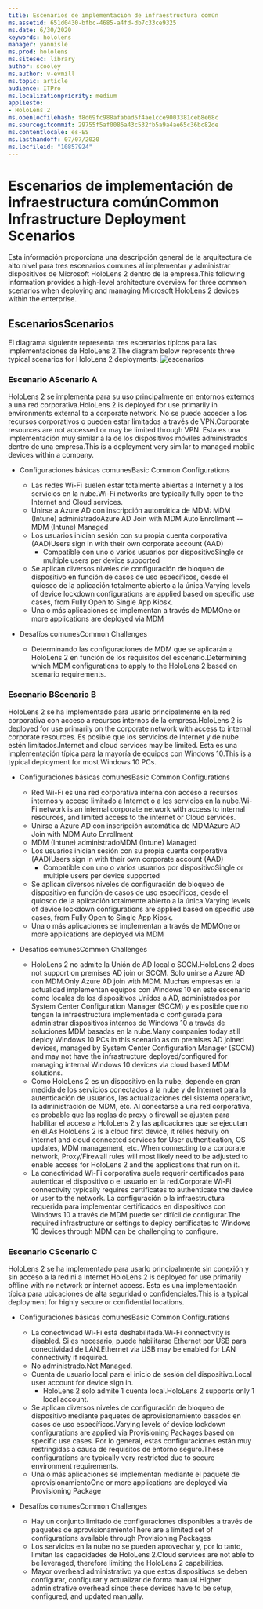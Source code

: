 ```yaml
---
title: Escenarios de implementación de infraestructura común
ms.assetid: 651d0430-bfbc-4685-a4fd-db7c33ce9325
ms.date: 6/30/2020
keywords: hololens
manager: yannisle
ms.prod: hololens
ms.sitesec: library
author: scooley
ms.author: v-evmill
ms.topic: article
audience: ITPro
ms.localizationpriority: medium
appliesto:
- HoloLens 2
ms.openlocfilehash: f8d69fc988afabad5f4ae1cce9003381ceb8e68c
ms.sourcegitcommit: 29755f5af0086a43c532fb5a9a4ae65c36bc82de
ms.contentlocale: es-ES
ms.lasthandoff: 07/07/2020
ms.locfileid: "10857924"
---
```

# <span data-ttu-id="9f86e-103">Escenarios de implementación de infraestructura común</span><span class="sxs-lookup"><span data-stu-id="9f86e-103">Common Infrastructure Deployment Scenarios</span></span>
<span data-ttu-id="9f86e-104">Esta información proporciona una descripción general de la arquitectura de alto nivel para tres escenarios comunes al implementar y administrar dispositivos de Microsoft HoloLens 2 dentro de la empresa.</span><span class="sxs-lookup"><span data-stu-id="9f86e-104">This following information provides a high-level architecture overview for three common scenarios when deploying and managing Microsoft HoloLens 2 devices within the enterprise.</span></span>

## <span data-ttu-id="9f86e-105">Escenarios</span><span class="sxs-lookup"><span data-stu-id="9f86e-105">Scenarios</span></span>

<span data-ttu-id="9f86e-106">El diagrama siguiente representa tres escenarios típicos para las implementaciones de HoloLens 2.</span><span class="sxs-lookup"><span data-stu-id="9f86e-106">The diagram below represents three typical scenarios for HoloLens 2 deployments.</span></span> 
![escenarios](images/scenarios.jpg)

### <span data-ttu-id="9f86e-108">Escenario A</span><span class="sxs-lookup"><span data-stu-id="9f86e-108">Scenario A</span></span>

<span data-ttu-id="9f86e-109">HoloLens 2 se implementa para su uso principalmente en entornos externos a una red corporativa.</span><span class="sxs-lookup"><span data-stu-id="9f86e-109">HoloLens 2 is deployed for use primarily in environments external to a corporate network.</span></span> <span data-ttu-id="9f86e-110">No se puede acceder a los recursos corporativos o pueden estar limitados a través de VPN.</span><span class="sxs-lookup"><span data-stu-id="9f86e-110">Corporate resources are not accessed or may be limited through VPN.</span></span> <span data-ttu-id="9f86e-111">Esta es una implementación muy similar a la de los dispositivos móviles administrados dentro de una empresa.</span><span class="sxs-lookup"><span data-stu-id="9f86e-111">This is a deployment very similar to managed mobile devices within a company.</span></span>
 * <span data-ttu-id="9f86e-112">Configuraciones básicas comunes</span><span class="sxs-lookup"><span data-stu-id="9f86e-112">Basic Common Configurations</span></span>
   * <span data-ttu-id="9f86e-113">Las redes Wi-Fi suelen estar totalmente abiertas a Internet y a los servicios en la nube.</span><span class="sxs-lookup"><span data-stu-id="9f86e-113">Wi-Fi networks are typically fully open to the Internet and Cloud services.</span></span>
   * <span data-ttu-id="9f86e-114">Unirse a Azure AD con inscripción automática de MDM: MDM (Intune) administrado</span><span class="sxs-lookup"><span data-stu-id="9f86e-114">Azure AD Join with MDM Auto Enrollment -- MDM (Intune) Managed</span></span>
   * <span data-ttu-id="9f86e-115">Los usuarios inician sesión con su propia cuenta corporativa (AAD)</span><span class="sxs-lookup"><span data-stu-id="9f86e-115">Users sign in with their own corporate account (AAD)</span></span> 
     * <span data-ttu-id="9f86e-116">Compatible con uno o varios usuarios por dispositivo</span><span class="sxs-lookup"><span data-stu-id="9f86e-116">Single or multiple users per device supported</span></span>
   * <span data-ttu-id="9f86e-117">Se aplican diversos niveles de configuración de bloqueo de dispositivo en función de casos de uso específicos, desde el quiosco de la aplicación totalmente abierto a la única.</span><span class="sxs-lookup"><span data-stu-id="9f86e-117">Varying levels of device lockdown configurations are applied based on specific use cases, from Fully Open to Single App Kiosk.</span></span>
   * <span data-ttu-id="9f86e-118">Una o más aplicaciones se implementan a través de MDM</span><span class="sxs-lookup"><span data-stu-id="9f86e-118">One or more applications are deployed via MDM</span></span>

* <span data-ttu-id="9f86e-119">Desafíos comunes</span><span class="sxs-lookup"><span data-stu-id="9f86e-119">Common Challenges</span></span>
   * <span data-ttu-id="9f86e-120">Determinando las configuraciones de MDM que se aplicarán a HoloLens 2 en función de los requisitos del escenario.</span><span class="sxs-lookup"><span data-stu-id="9f86e-120">Determining which MDM configurations to apply to the HoloLens 2 based on scenario requirements.</span></span>

### <span data-ttu-id="9f86e-121">Escenario B</span><span class="sxs-lookup"><span data-stu-id="9f86e-121">Scenario B</span></span>

<span data-ttu-id="9f86e-122">HoloLens 2 se ha implementado para usarlo principalmente en la red corporativa con acceso a recursos internos de la empresa.</span><span class="sxs-lookup"><span data-stu-id="9f86e-122">HoloLens 2 is deployed for use primarily on the corporate network with access to internal corporate resources.</span></span> <span data-ttu-id="9f86e-123">Es posible que los servicios de Internet y de nube estén limitados.</span><span class="sxs-lookup"><span data-stu-id="9f86e-123">Internet and cloud services may be limited.</span></span> <span data-ttu-id="9f86e-124">Esta es una implementación típica para la mayoría de equipos con Windows 10.</span><span class="sxs-lookup"><span data-stu-id="9f86e-124">This is a typical deployment for most Windows 10 PCs.</span></span>
 * <span data-ttu-id="9f86e-125">Configuraciones básicas comunes</span><span class="sxs-lookup"><span data-stu-id="9f86e-125">Basic Common Configurations</span></span>
   * <span data-ttu-id="9f86e-126">Red Wi-Fi es una red corporativa interna con acceso a recursos internos y acceso limitado a Internet o a los servicios en la nube.</span><span class="sxs-lookup"><span data-stu-id="9f86e-126">Wi-Fi network is an internal corporate network with access to internal resources, and limited access to the internet or Cloud services.</span></span>
   * <span data-ttu-id="9f86e-127">Unirse a Azure AD con inscripción automática de MDM</span><span class="sxs-lookup"><span data-stu-id="9f86e-127">Azure AD Join with MDM Auto Enrollment</span></span> 
   * <span data-ttu-id="9f86e-128">MDM (Intune) administrado</span><span class="sxs-lookup"><span data-stu-id="9f86e-128">MDM (Intune) Managed</span></span>
   * <span data-ttu-id="9f86e-129">Los usuarios inician sesión con su propia cuenta corporativa (AAD)</span><span class="sxs-lookup"><span data-stu-id="9f86e-129">Users sign in with their own corporate account (AAD)</span></span>
     * <span data-ttu-id="9f86e-130">Compatible con uno o varios usuarios por dispositivo</span><span class="sxs-lookup"><span data-stu-id="9f86e-130">Single or multiple users per device supported</span></span>
   * <span data-ttu-id="9f86e-131">Se aplican diversos niveles de configuración de bloqueo de dispositivo en función de casos de uso específicos, desde el quiosco de la aplicación totalmente abierto a la única.</span><span class="sxs-lookup"><span data-stu-id="9f86e-131">Varying levels of device lockdown configurations are applied based on specific use cases, from Fully Open to Single App Kiosk.</span></span>
   * <span data-ttu-id="9f86e-132">Una o más aplicaciones se implementan a través de MDM</span><span class="sxs-lookup"><span data-stu-id="9f86e-132">One or more applications are deployed via MDM</span></span>

 * <span data-ttu-id="9f86e-133">Desafíos comunes</span><span class="sxs-lookup"><span data-stu-id="9f86e-133">Common Challenges</span></span>
   * <span data-ttu-id="9f86e-134">HoloLens 2 no admite la Unión de AD local o SCCM.</span><span class="sxs-lookup"><span data-stu-id="9f86e-134">HoloLens 2 does not support on premises AD join or SCCM.</span></span> <span data-ttu-id="9f86e-135">Solo unirse a Azure AD con MDM.</span><span class="sxs-lookup"><span data-stu-id="9f86e-135">Only Azure AD join with MDM.</span></span> <span data-ttu-id="9f86e-136">Muchas empresas en la actualidad implementan equipos con Windows 10 en este escenario como locales de los dispositivos Unidos a AD, administrados por System Center Configuration Manager (SCCM) y es posible que no tengan la infraestructura implementada o configurada para administrar dispositivos internos de Windows 10 a través de soluciones MDM basadas en la nube.</span><span class="sxs-lookup"><span data-stu-id="9f86e-136">Many companies today still deploy Windows 10 PCs in this scenario as on premises AD joined devices, managed by System Center Configuration Manager (SCCM) and may not have the infrastructure deployed/configured for managing internal Windows 10 devices via cloud based MDM solutions.</span></span>
   * <span data-ttu-id="9f86e-137">Como HoloLens 2 es un dispositivo en la nube, depende en gran medida de los servicios conectados a la nube y de Internet para la autenticación de usuarios, las actualizaciones del sistema operativo, la administración de MDM, etc. Al conectarse a una red corporativa, es probable que las reglas de proxy o firewall se ajusten para habilitar el acceso a HoloLens 2 y las aplicaciones que se ejecutan en él.</span><span class="sxs-lookup"><span data-stu-id="9f86e-137">As HoloLens 2 is a cloud first device, it relies heavily on internet and cloud connected services for User authentication, OS updates, MDM management, etc. When connecting to a corporate network, Proxy/Firewall rules will most likely need to be adjusted to enable access for HoloLens 2 and the applications that run on it.</span></span> 
   * <span data-ttu-id="9f86e-138">La conectividad Wi-Fi corporativa suele requerir certificados para autenticar el dispositivo o el usuario en la red.</span><span class="sxs-lookup"><span data-stu-id="9f86e-138">Corporate Wi-Fi connectivity typically requires certificates to authenticate the device or user to the network.</span></span> <span data-ttu-id="9f86e-139">La configuración o la infraestructura requerida para implementar certificados en dispositivos con Windows 10 a través de MDM puede ser difícil de configurar.</span><span class="sxs-lookup"><span data-stu-id="9f86e-139">The required infrastructure or settings to deploy certificates to Windows 10 devices through MDM can be challenging to configure.</span></span>

### <span data-ttu-id="9f86e-140">Escenario C</span><span class="sxs-lookup"><span data-stu-id="9f86e-140">Scenario C</span></span>

<span data-ttu-id="9f86e-141">HoloLens 2 se ha implementado para usarlo principalmente sin conexión y sin acceso a la red ni a Internet.</span><span class="sxs-lookup"><span data-stu-id="9f86e-141">HoloLens 2 is deployed for use primarily offline with no network or internet access.</span></span> <span data-ttu-id="9f86e-142">Esta es una implementación típica para ubicaciones de alta seguridad o confidenciales.</span><span class="sxs-lookup"><span data-stu-id="9f86e-142">This is a typical deployment for highly secure or confidential locations.</span></span>
 * <span data-ttu-id="9f86e-143">Configuraciones básicas comunes</span><span class="sxs-lookup"><span data-stu-id="9f86e-143">Basic Common Configurations</span></span>
   * <span data-ttu-id="9f86e-144">La conectividad Wi-Fi está deshabilitada.</span><span class="sxs-lookup"><span data-stu-id="9f86e-144">Wi-Fi connectivity is disabled.</span></span> <span data-ttu-id="9f86e-145">Si es necesario, puede habilitarse Ethernet por USB para conectividad de LAN.</span><span class="sxs-lookup"><span data-stu-id="9f86e-145">Ethernet via USB may be enabled for LAN connectivity if required.</span></span>
   * <span data-ttu-id="9f86e-146">No administrado.</span><span class="sxs-lookup"><span data-stu-id="9f86e-146">Not Managed.</span></span>
   * <span data-ttu-id="9f86e-147">Cuenta de usuario local para el inicio de sesión del dispositivo.</span><span class="sxs-lookup"><span data-stu-id="9f86e-147">Local user account for device sign in.</span></span>
     * <span data-ttu-id="9f86e-148">HoloLens 2 solo admite 1 cuenta local.</span><span class="sxs-lookup"><span data-stu-id="9f86e-148">HoloLens 2 supports only 1 local account.</span></span>
   * <span data-ttu-id="9f86e-149">Se aplican diversos niveles de configuración de bloqueo de dispositivo mediante paquetes de aprovisionamiento basados en casos de uso específicos.</span><span class="sxs-lookup"><span data-stu-id="9f86e-149">Varying levels of device lockdown configurations are applied via Provisioning Packages based on specific use cases.</span></span> <span data-ttu-id="9f86e-150">Por lo general, estas configuraciones están muy restringidas a causa de requisitos de entorno seguro.</span><span class="sxs-lookup"><span data-stu-id="9f86e-150">These configurations are typically very restricted due to secure environment requirements.</span></span>
   * <span data-ttu-id="9f86e-151">Una o más aplicaciones se implementan mediante el paquete de aprovisionamiento</span><span class="sxs-lookup"><span data-stu-id="9f86e-151">One or more applications are deployed via Provisioning Package</span></span>

 * <span data-ttu-id="9f86e-152">Desafíos comunes</span><span class="sxs-lookup"><span data-stu-id="9f86e-152">Common Challenges</span></span>
   * <span data-ttu-id="9f86e-153">Hay un conjunto limitado de configuraciones disponibles a través de paquetes de aprovisionamiento</span><span class="sxs-lookup"><span data-stu-id="9f86e-153">There are a limited set of configurations available through Provisioning Packages</span></span>
   * <span data-ttu-id="9f86e-154">Los servicios en la nube no se pueden aprovechar y, por lo tanto, limitan las capacidades de HoloLens 2.</span><span class="sxs-lookup"><span data-stu-id="9f86e-154">Cloud services are not able to be leveraged, therefore limiting the HoloLens 2 capabilities.</span></span>
   * <span data-ttu-id="9f86e-155">Mayor overhead administrativo ya que estos dispositivos se deben configurar, configurar y actualizar de forma manual.</span><span class="sxs-lookup"><span data-stu-id="9f86e-155">Higher administrative overhead since these devices have to be setup, configured, and updated manually.</span></span>
